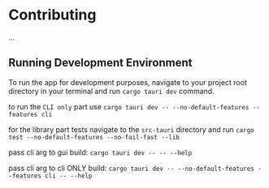 # Contributing

...
## Running Development Environment
To run the app for development purposes, navigate to your project root directory in your terminal and run `cargo tauri dev` command. 

to run the `CLI only` part use `cargo tauri dev -- --no-default-features --features cli`

for the library part tests navigate to the `src-tauri` directory and run `cargo test --no-default-features --no-fail-fast --lib `

pass cli arg to gui build:
`cargo tauri dev -- -- --help`


pass cli arg to cli ONLY build:
`cargo tauri dev -- --no-default-features --features cli -- --help`




